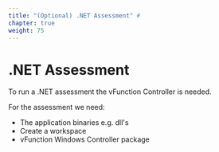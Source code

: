 ```yaml
---
title: "(Optional) .NET Assessment" #
chapter: true
weight: 75
---
```


# .NET Assessment

To run a .NET assessment the vFunction Controller is needed.

For the assessment we need:

* The application binaries e.g. dll's
* Create a workspace
* vFunction Windows Controller package
